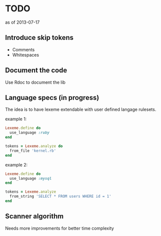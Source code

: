 TODO
====
as of 2013-07-17

Introduce skip tokens
---------------------
- Comments
- Whitespaces

Document the code 
-----------------
Use Rdoc to document the lib

Language specs (in progress)
--------------

The idea is to have lexeme extendable with user defined langage rulesets.

example 1:

```ruby
Lexeme.define do 
  use_language :ruby
end

tokens = Lexeme.analyze do 
  from_file 'kernel.rb'
end
```

example 2: 

```ruby
Lexeme.define do 
  use_language :mysql
end

tokens = Lexeme.analyze
  from_string 'SELECT * FROM users WHERE id = 1'
end
```

Scanner algorithm 
-----------------
Needs more improvements for better time complexity
